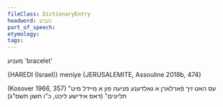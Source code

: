 ```yaml
---
fileClass: DictionaryEntry
headword: מעניִע
part_of_speech: 
etymology: 
tags: 
---
```

מעניִע
'bracelet'

{HAREDI (Israel)}
meníye {JERUSALEMITE, Assouline 2018b, 474}

(Kosover 1966, 357)
"עס האט זיך פֿארלארן א גאלדענע מניעה פון א מײדל מיט תליונים" (דאס אידישע ליכט, כ"ו חשון תשס"ג)